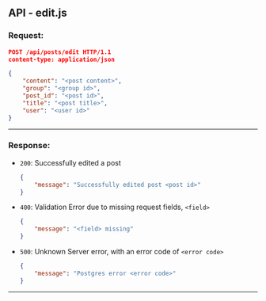 ## API - edit.js
### Request:

```json
POST /api/posts/edit HTTP/1.1
content-type: application/json

{
	"content": "<post content>",
	"group": "<group id>",
	"post_id": "<post id>",
	"title": "<post title>",
	"user": "<user id>"
}
```
---
### Response:
- `200`: Successfully edited a post
	```json
	{
		"message": "Successfully edited post <post id>"
	}
	```
- `400`: Validation Error due to missing request fields, `<field>`
	```json
	{
		"message": "<field> missing"
	}
	```
- `500`: Unknown Server error, with an error code of `<error code>`
	```json
	{
		"message": "Postgres error <error code>"
	}
	```
---
